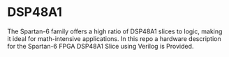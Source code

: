 # DSP48A1
The Spartan-6 family offers a high ratio of DSP48A1 slices to logic, making it ideal for math-intensive applications. In this repo a hardware description for the Spartan-6 FPGA DSP48A1 Slice
using Verilog is Provided.
